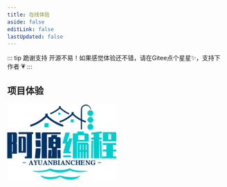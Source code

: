 ```yaml
---
title: 在线体验
aside: false
editLink: false
lastUpdated: false
---
```

::: tip 跪谢支持
开源不易！如果感觉体验还不错，请在Gitee点个星星✨，支持下作者 💗
:::
## 项目体验
<img src="/logosf.png" width="50%" />

